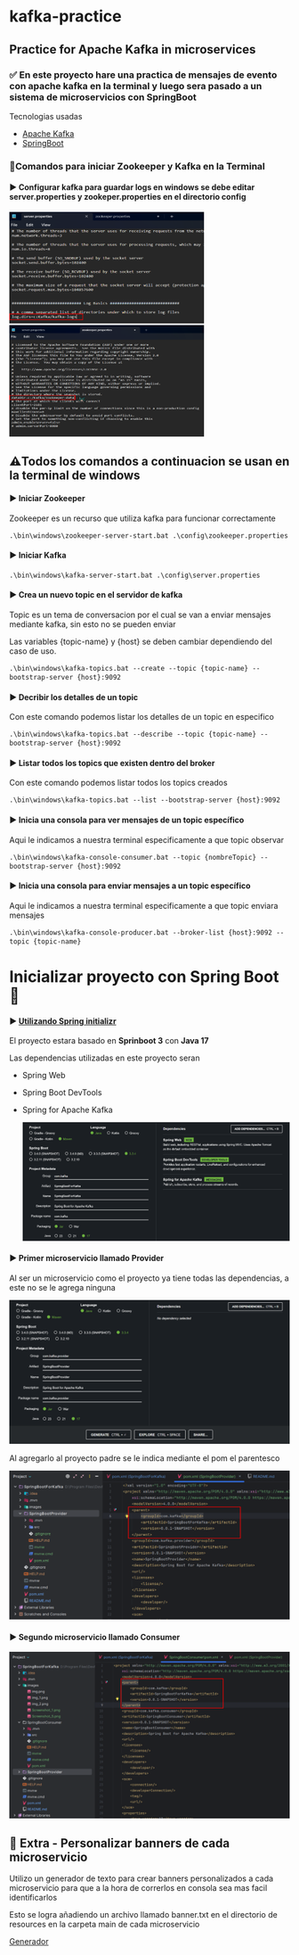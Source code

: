 # kafka-practice
## Practice for Apache Kafka in microservices


### ✅  En este proyecto hare una practica de mensajes de evento con apache kafka en la terminal y luego sera pasado a un sistema de microservicios con SpringBoot
Tecnologias usadas

- [Apache Kafka](https://kafka.apache.org/documentation/)
- [SpringBoot](https://spring.io/projects/spring-boot)


### 🔶Comandos para iniciar Zookeeper y Kafka en la Terminal


#### ▶️ Configurar kafka para guardar logs en windows se debe editar server.properties y zookeper.properties en el directorio config

<img alt="img.png" height="200" src="images/img.png" width="350"/>  
<img alt="img_1.png" height="200" src="images/img_1.png" width="350"/>

## ⚠️Todos los comandos a continuacion se usan en la terminal de windows
#### ▶️ Iniciar Zookeeper

Zookeeper es un recurso que utiliza kafka para funcionar correctamente

    .\bin\windows\zookeeper-server-start.bat .\config\zookeeper.properties

#### ▶️ Iniciar Kafka

    .\bin\windows\kafka-server-start.bat .\config\server.properties

#### ▶️ Crea un nuevo topic en el servidor de kafka

Topic es un tema de conversacion por el cual se van a enviar mensajes mediante kafka, sin esto no se pueden enviar
  
Las variables {topic-name} y {host} se deben cambiar dependiendo del caso de uso.


    .\bin\windows\kafka-topics.bat --create --topic {topic-name} --bootstrap-server {host}:9092

#### ▶️ Decribir los detalles de un topic

Con este comando podemos listar los detalles de un topic en especifico


    .\bin\windows\kafka-topics.bat --describe --topic {topic-name} --bootstrap-server {host}:9092

#### ▶️ Listar todos los topics que existen dentro del broker
Con este comando podemos listar todos los topics creados


    .\bin\windows\kafka-topics.bat --list --bootstrap-server {host}:9092

#### ▶️ Inicia una consola para ver mensajes de un topic específico

Aqui le indicamos a nuestra terminal especificamente a que topic observar


    .\bin\windows\kafka-console-consumer.bat --topic {nombreTopic} --bootstrap-server {host}:9092

#### ▶️ Inicia una consola para enviar mensajes a un topic específico

Aqui le indicamos a nuestra terminal especificamente a que topic enviara mensajes


    .\bin\windows\kafka-console-producer.bat --broker-list {host}:9092 --topic {topic-name}

# Inicializar proyecto con Spring Boot 🍃

#### ▶️ [Utilizando Spring initializr  ](https://start.spring.io/)

El proyecto estara basado en **Sprinboot 3** con **Java 17**

Las dependencias utilizadas en este proyecto seran
- Spring Web
- Spring Boot DevTools
- Spring for Apache Kafka  
  

  ![img_2.png](images/img_2.png)


#### ▶️ Primer microservicio llamado Provider

Al ser un microservicio como el proyecto ya tiene todas las dependencias, a este no se le agrega ninguna  

![Screenshot_5.png](images/Screenshot_5.png)

Al agregarlo al proyecto padre se le indica mediante el pom el parentesco

![Screenshot_1.png](images/Screenshot_1.png)

#### ▶️ Segundo microservicio llamado Consumer

![Screenshot.png](images/Screenshot_2.png)


## 🎨 Extra - Personalizar banners de cada microservicio

Utilizo un generador de texto para crear banners personalizados a cada microservicio para que a la hora de correrlos en consola sea mas facil identificarlos

Esto se logra añadiendo un archivo llamado banner.txt en el directorio de resources en la carpeta main de cada microservicio
  
[Generador](https://devops.datenkollektiv.de/banner.txt/index.html)